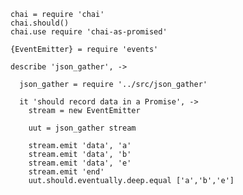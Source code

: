     chai = require 'chai'
    chai.should()
    chai.use require 'chai-as-promised'

    {EventEmitter} = require 'events'

    describe 'json_gather', ->

      json_gather = require '../src/json_gather'

      it 'should record data in a Promise', ->
        stream = new EventEmitter

        uut = json_gather stream

        stream.emit 'data', 'a'
        stream.emit 'data', 'b'
        stream.emit 'data', 'e'
        stream.emit 'end'
        uut.should.eventually.deep.equal ['a','b','e']
